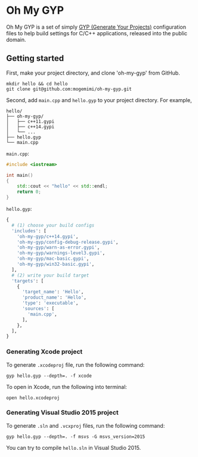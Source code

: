 Oh My GYP
=========

Oh My GYP is a set of simply [GYP (Generate Your Projects)](https://code.google.com/p/gyp/) configuration files to help build settings for C/C++ applications, released into the public domain.

## Getting started

First, make your project directory, and clone 'oh-my-gyp' from GitHub.

```shell
mkdir hello && cd hello
git clone git@github.com:mogemimi/oh-my-gyp.git
```

Second, add `main.cpp` and `hello.gyp` to your project directory.
For example,

```
hello/
├── oh-my-gyp/
│   ├── c++11.gypi
│   ├── c++14.gypi
│   └── ...
├── hello.gyp
└── main.cpp
```

`main.cpp`:

```cpp
#include <iostream>

int main()
{
    std::cout << "hello" << std::endl;
    return 0;
}
```

`hello.gyp`:

```python
{
  # (1) choose your build configs
  'includes': [
    'oh-my-gyp/c++14.gypi',
    'oh-my-gyp/config-debug-release.gypi',
    'oh-my-gyp/warn-as-error.gypi',
    'oh-my-gyp/warnings-level3.gypi',
    'oh-my-gyp/mac-basic.gypi',
    'oh-my-gyp/win32-basic.gypi',
  ],
  # (2) write your build target
  'targets': [
    {
      'target_name': 'Hello',
      'product_name': 'Hello',
      'type': 'executable',
      'sources': [
        'main.cpp',
      ],
    },
  ],
}
```

### Generating Xcode project

To generate `.xcodeproj` file, run the following command:

```shell
gyp hello.gyp --depth=. -f xcode
```

To open in Xcode, run the following into terminal:

```shell
open hello.xcodeproj
```

### Generating Visual Studio 2015 project

To generate `.sln` and `.vcxproj` files, run the following command:

```shell
gyp hello.gyp --depth=. -f msvs -G msvs_version=2015
```

You can try to compile `hello.sln` in Visual Studio 2015.
